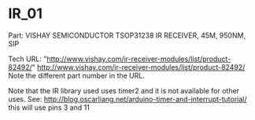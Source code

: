 IR_01
=====

Part: VISHAY SEMICONDUCTOR TSOP31238 IR RECEIVER, 45M, 950NM, SIP

Tech URL:  "http://www.vishay.com/ir-receiver-modules/list/product-82492/"
            http://www.vishay.com/ir-receiver-modules/list/product-82492/
            Note the different part number in the URL.
            
Note that the IR library used uses timer2 and it is not available for other uses.
See: http://blog.oscarliang.net/arduino-timer-and-interrupt-tutorial/
this will use pins 3 and 11
 